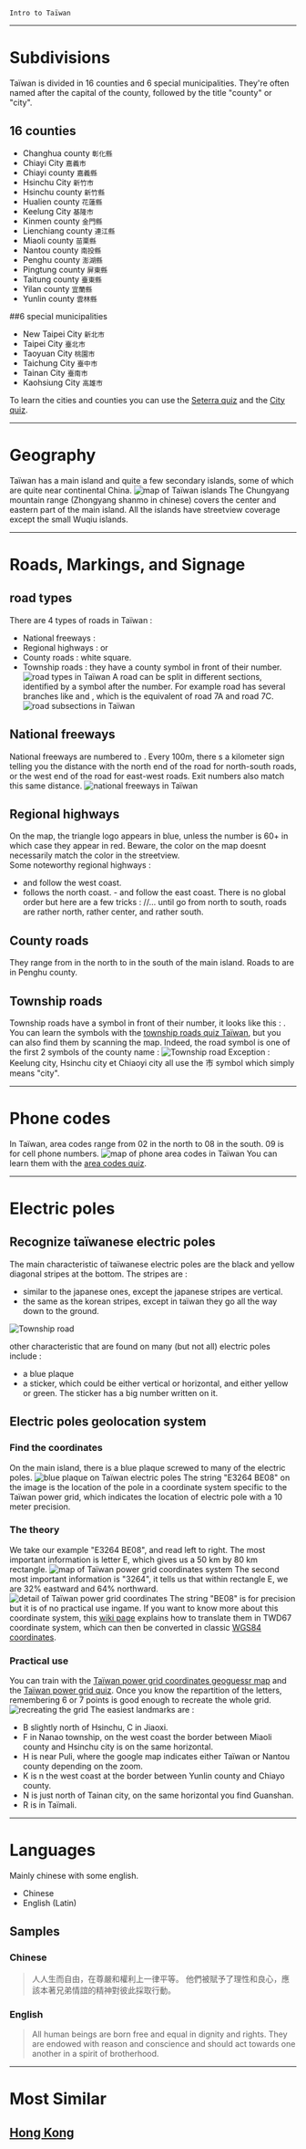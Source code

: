 `Intro to Taïwan`

---

# Subdivisions

Taïwan is divided in 16 counties and 6 special municipalities. They're often named after the capital of the county, followed by the title "county" or "city".

## 16 counties

- Changhua county `彰化縣`
- Chiayi City `嘉義市`
- Chiayi county `嘉義縣`
- Hsinchu City `新竹市`
- Hsinchu county `新竹縣`
- Hualien county `花蓮縣`
- Keelung City `基隆市`
- Kinmen county `金門縣`
- Lienchiang county `連江縣`
- Miaoli county `苗栗縣`
- Nantou county `南投縣`
- Penghu county `澎湖縣`
- Pingtung county `屏東縣`
- Taitung county `臺東縣`
- Yilan county `宜蘭縣`
- Yunlin county `雲林縣`

##6 special municipalities

- New Taipei City `新北市`
- Taipei City `臺北市`
- Taoyuan City `桃園市`
- Taichung City `臺中市`
- Tainan City `臺南市`
- Kaohsiung City `高雄市`

<CountryMap code="TWN" scale="5000" level="2" />
                
To learn the cities and counties you can use the [Seterra quiz](https://www.geoguessr.com/seterra/en/vgp/3273) and the [City quiz](https://super-duper.fr/country/quizz_cities_en.php).

---

# Geography

Taïwan has a main island and quite a few secondary islands, some of which are quite near continental China.
<img src="/img/TWN/islands.png" alt="map of Taïwan islands" />
The Chungyang mountain range (Zhongyang shanmo in chinese) covers the center and eastern part of the main island.
All the islands have streetview coverage except the small Wuqiu islands.

---

# Roads, Markings, and Signage

## road types

There are 4 types of roads in Taïwan :

- National freeways : <RoadNumber style="flower" num="1" border="green" bg="white"/>
- Regional highways :<RoadNumber style="tri" num="1" bg="blue"/> or <RoadNumber style="tri" num="60" bg="red"/>
- County roads : white square.
- Township roads : they have a county symbol in front of their number.
  <img src="/img/TWN/roads.png" alt="road types in Taïwan" />
  A road can be split in different sections, identified by a symbol after the number. For example road <RoadNumber style="tri" num="7甲" bg="blue"/> has several branches like <RoadNumber style="tri" num="7丙" bg="blue"/> and , which is the equivalent of road 7A and road 7C.
  <img src="../img/TWN/subroads.png" alt="road subsections in Taïwan" />

## National freeways

National freeways are numbered <RoadNumber style="flower" num="1" border="green" bg="white"/> to <RoadNumber style="flower" num="10" border="green" bg="white"/>. Every 100m, there s a kilometer sign telling you the distance with the north end of the road for north-south roads, or the west end of the road for east-west roads. Exit numbers also match this same distance.
<img src="/img/TWN/national_highways.png" alt="national freeways in Taïwan" />

## Regional highways

On the map, the triangle logo appears in blue, unless the number is 60+ in which case they appear in red. Beware, the color on the map doesnt necessarily match the color in the streetview.  
Some noteworthy regional highways :

- <RoadNumber style="tri" num="1" bg="blue"/> and <RoadNumber style="tri" num="3" bg="blue"/> follow the west coast.
- <RoadNumber style="tri" num="2" bg="blue"/> follows the north coast. -<RoadNumber style="tri" num="9" bg="blue"/> and <RoadNumber style="tri" num="11" bg="blue"/> follow the east coast.
  There is no global order but here are a few tricks : <RoadNumber style="tri" num="2" bg="blue"/>/<RoadNumber style="tri" num="4" bg="blue"/>/<RoadNumber style="tri" num="6" bg="blue"/>... until <RoadNumber style="tri" num="26" bg="blue"/> go from north to south, <RoadNumber style="tri" num="60's" bg="red"/> roads are rather north, <RoadNumber style="tri" num="70's" bg="red"/> rather center, and <RoadNumber style="tri" num="80's" bg="red"/> rather south.

## County roads

They range from <RoadNumber bg="white" border="black" num="101" /> in the north to <RoadNumber bg="white" border="black" num="200" /> in the south of the main island. Roads <RoadNumber bg="white" border="black" num="201" /> to <RoadNumber bg="white" border="black" num="205" /> are in Penghu county.

## Township roads

Township roads have a symbol in front of their number, it looks like this : <RoadNumber bg="white" border="black" num="市12" />.
You can learn the symbols with the [township roads quiz Taïwan](https://super-duper.fr/country/quiz_taiwan_roads_en.php), but you can also find them by scanning the map. Indeed, the road symbol is one of the first 2 symbols of the county name :
<img src="/img/TWN/countyroad_example.png" alt="Township road " />
Exception : Keelung city, Hsinchu city et Chiaoyi city all use the 市 symbol which simply means "city".

---

# Phone codes

In Taïwan, area codes range from 02 in the north to 08 in the south. 09 is for cell phone numbers.
<img src="/img/TWN/areacodes.png" alt="map of phone area codes in Taïwan" />
You can learn them with the [area codes quiz](https://super-duper.fr/country/quizz_tel_en.php?country=TW).

---

# Electric poles

## Recognize taïwanese electric poles

The main characteristic of taïwanese electric poles are the black and yellow diagonal stripes at the bottom. The stripes are :

- similar to the japanese ones, except the japanese stripes are vertical.
- the same as the korean stripes, except in taïwan they go all the way down to the ground.

<img src="/img/TWN/electric pole.png" alt="Township road" />

other characteristic that are found on many (but not all) electric poles include :

- a blue plaque
- a sticker, which could be either vertical or horizontal, and either yellow or green. The sticker has a big number written on it.

## Electric poles geolocation system

### Find the coordinates

On the main island, there is a blue plaque screwed to many of the electric poles.
<img src="/img/TWN/blue_plaque.png" alt="blue plaque on Taïwan electric poles" />
The string "E3264 BE08" on the image is the location of the pole in a coordinate system specific to the Taïwan power grid, which indicates the location of electric pole with a 10 meter precision.

### The theory

We take our example "E3264 BE08", and read left to right.
The most important information is letter E, which gives us a 50 km by 80 km rectangle.
<img src="../img/TWN/twd67.png" alt="map of Taïwan power grid coordinates system" />
The second most important information is "3264", it tells us that within rectangle E, we are 32% eastward and 64% northward.
<img src="../img/TWN/twd67bis.png" alt="detail of Taïwan power grid coordinates" />
The string "BE08" is for precision but it is of no practical use ingame.
If you want to know more about this coordinate system, this [wiki page](https://wiki.osgeo.org/wiki/Taiwan_Power_Company_grid) explains how to translate them in TWD67 coordinate system, which can then be converted in classic [WGS84 coordinates](https://mygeodata.cloud/cs2cs/).

### Practical use

You can train with the [Taïwan power grid coordinates geoguessr map](https://www.geoguessr.com/maps/630f95ff91121015c983c4a0) and the [Taïwan power grid quiz](https://super-duper.fr/country/quiz_taiwanpower_en.php).
Once you know the repartition of the letters, remembering 6 or 7 points is good enough to recreate the whole grid.
<img src="/img/TWN/grid.png" alt="recreating the grid" />
The easiest landmarks are :

- B slightly north of Hsinchu, C in Jiaoxi.
- F in Nanao township, on the west coast the border between Miaoli county and Hsinchu city is on the same horizontal.
- H is near Puli, where the google map indicates either Taïwan or Nantou county depending on the zoom.
- K is n the west coast at the border between Yunlin county and Chiayo county.
- N is just north of Tainan city, on the same horizontal you find Guanshan.
- R is in Taïmali.

---

# Languages

Mainly chinese with some english.

- Chinese
- English (Latin)

## Samples

### Chinese

> 人人生而自由，在尊嚴和權利上一律平等。 他們被賦予了理性和良心，應該本著兄弟情誼的精神對彼此採取行動。

### English

> All human beings are born free and equal in dignity and rights. They are endowed with reason and conscience and should act towards one another in a spirit of brotherhood.

---

# Most Similar

## [Hong Kong](/countries/HKJ)
